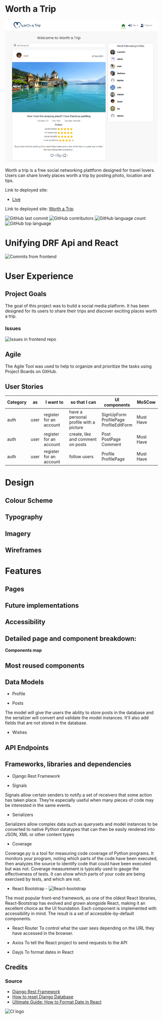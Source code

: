 # Worth a Trip

![Welcome to Worth a Trip](documentation/images/home.png)


Worth a trip is  a free social networking plattform designed for travel lovers. Users can share lovely places worth a trip by posting photo, location and tips.


Link to deployed site:

- [Live]()


Link to deployed site: [Worth a Trip]()

![GitHub last commit](https://img.shields.io/github/last-commit/luandretta/worth-a-trip-drf?style=for-the-badge)
![GitHub contributors](https://img.shields.io/github/contributors/luandretta/worth-a-trip-drf?style=for-the-badge)
![GitHub language count](https://img.shields.io/github/languages/count/luandretta/worth-a-trip-drf?style=for-the-badge)
![GitHub top language](https://img.shields.io/github/languages/top/luandretta/worth-a-trip-drf?style=for-the-badge)

# Unifying DRF Api and React


![Commits from frontend](https://github.com/luandretta/worth-a-trip-frontend/commits/main)

# User Experience

## Project Goals 

The goal of this project was to build a social media platform. It has been designed for its users to share their trips and discover exciting places worth a trip.

### Issues

![Issues in frontend repo](https://github.com/luandretta/worth-a-trip-frontend/issues?page=1&q=is%3Aissue+is%3Aopen)

## Agile

The Agile Tool was used to help to organize and prioritize the tasks using Project Boards on GitHub.


## User Stories

| Category  | as| I want to | so that I can | UI components  | MoSCow |
| --------- | ------- | -------------- | ---------------------------------- | ------------------ | --------- |
| auth | user| register for an account | have a personal profile with a picture| SignUpForm<br>ProfilePage<br>ProfileEditForm | Must Have |
| auth | user | register for an account  | create, like and comment on posts | Post<br>PostPage<br>Comment | Must Have |
| auth | user    | register for an account | follow users | Profile<br>ProfilePage| Must Have |

# Design 

## Colour Scheme

## Typography

## Imagery

## Wireframes

# Features

## Pages

## Future implementations

## Accessibility

## Detailed page and component breakdown:

**Components map**

## Most reused components



## Data Models

- Profile

- Posts

The model will give the users the ability to store posts in the database and the serializer will convert and validate the model instances. It'll also add fields that are not stored in the database.

- Wishes

## API Endpoints

## Frameworks, libraries and dependencies

- Django Rest Framework

- Signals

Signals allow certain senders to notify a set of receivers that some action has taken place. They’re especially useful when many pieces of code may be interested in the same events.

- Serializers

Serializers allow complex data such as querysets and model instances to be converted to native Python datatypes that can then be easily rendered into JSON, XML or other content types

- Coverage

Coverage.py is a tool for measuring code coverage of Python programs. It monitors your program, noting which parts of the code have been executed, then analyzes the source to identify code that could have been executed but was not. Coverage measurement is typically used to gauge the effectiveness of tests. It can show which parts of your code are being exercised by tests, and which are not.

- React Bootstrap - ![React-bootstrap](https://react-bootstrap-v4.netlify.app/)

The most popular front-end framework, as one of the oldest React libraries, React-Bootstrap has evolved and grown alongside React, making it an excellent choice as the UI foundation. Each component is implemented with accessibility in mind. The result is a set of accessible-by-default components.

- React Router 
To control what the user sees depending on the URL they have accessed in the browser.

- Axios
To tell the React project to send requests to the API 

- Dayjs
To format dates in React

## Credits

### Source

- [Django Rest Framework](https://www.django-rest-framework.org/api-guide/serializers)
- [How to reset Django Database](https://stackoverflow.com/questions/66733285/how-to-reset-django-database)
- [Ultimate Guide: How to Format Date in React](https://reacthustle.com/blog/react-format-date-ultimate-guide)



![CI logo](https://codeinstitute.s3.amazonaws.com/fullstack/ci_logo_small.png)
